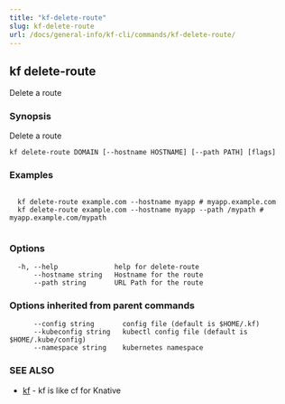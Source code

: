 ```yaml
---
title: "kf-delete-route"
slug: kf-delete-route
url: /docs/general-info/kf-cli/commands/kf-delete-route/
---
```

## kf delete-route

Delete a route

### Synopsis

Delete a route

```
kf delete-route DOMAIN [--hostname HOSTNAME] [--path PATH] [flags]
```

### Examples

```

  kf delete-route example.com --hostname myapp # myapp.example.com
  kf delete-route example.com --hostname myapp --path /mypath # myapp.example.com/mypath
  
```

### Options

```
  -h, --help              help for delete-route
      --hostname string   Hostname for the route
      --path string       URL Path for the route
```

### Options inherited from parent commands

```
      --config string       config file (default is $HOME/.kf)
      --kubeconfig string   kubectl config file (default is $HOME/.kube/config)
      --namespace string    kubernetes namespace
```

### SEE ALSO

* [kf](/docs/general-info/kf-cli/commands/kf/)	 - kf is like cf for Knative

